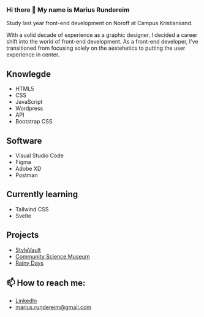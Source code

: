 ### Hi there 👋 My name is Marius Rundereim

Study last year front-end development on Noroff at Campus Kristiansand. 

With a solid decade of experience as a graphic designer, I decided a career shift into the world of front-end development.
As a front-end developer, I've transitioned from focusing solely on the aestehetics to putting the user experience in center.

## Knowlegde
* HTML5
* CSS
* JavaScript
* Wordpress
* API
* Bootstrap CSS

## Software
* Visual Studio Code
* Figma
* Adobe XD
* Postman

## Currently learning
* Tailwind CSS
* Svelte


## Projects

* [StyleVault](https://github.com/mariusrundereim/rundereim_marius_exam1)
* [Community Science Museum](https://github.com/mariusrundereim/semester-museum-1)
* [Rainy Days](https://github.com/mariusrundereim/rainydays-cms)

## 📫 How to reach me:
* [LinkedIn](https://www.linkedin.com/in/mariusrundereim/)
* marius.rundereim@gmail.com

<!--
**mariusrundereim/mariusrundereim** is a ✨ _special_ ✨ repository because its `README.md` (this file) appears on your GitHub profile.

Here are some ideas to get you started:

- 🔭 I’m currently working on ...
- 🌱 I’m currently learning ...
- 👯 I’m looking to collaborate on ...
- 🤔 I’m looking for help with ...
- 💬 Ask me about ...
- 📫 How to reach me: ...
- 😄 Pronouns: ...
- ⚡ Fun fact: ...
-->
